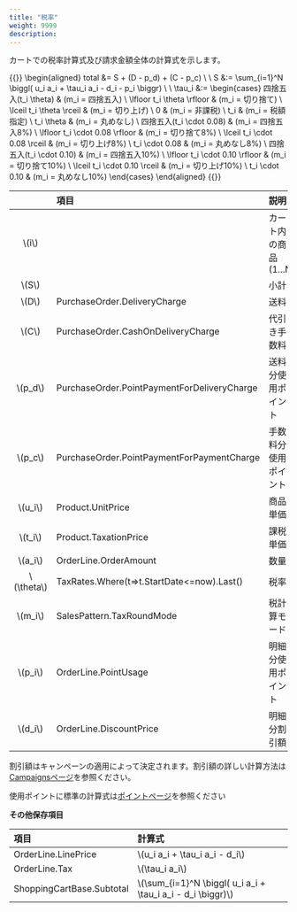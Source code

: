 ```yaml
---
title: "税率"
weight: 9999
description: 
---
```


カートでの税率計算式及び請求金額全体の計算式を示します。

{{<katex>}}
\begin{aligned}
total &= S + (D - p_d) + (C - p_c) \\ \\
S &:= \sum_{i=1}^N \biggl( u_i a_i + \tau_i a_i - d_i - p_i \biggr) \\ \\
\tau_i &:= \begin{cases}
    四捨五入(t_i \theta) & (m_i = 四捨五入) \\
    \lfloor t_i \theta \rfloor & (m_i = 切り捨て) \\
    \lceil t_i \theta \rceil & (m_i = 切り上げ) \\
    0 & (m_i = 非課税) \\
    t_i & (m_i = 税額指定) \\
    t_i \theta & (m_i = 丸めなし) \\
    四捨五入(t_i \cdot 0.08) & (m_i = 四捨五入8\%) \\
    \lfloor t_i \cdot 0.08 \rfloor & (m_i = 切り捨て8\%) \\
    \lceil t_i \cdot 0.08 \rceil & (m_i = 切り上げ8\%) \\
    t_i \cdot 0.08 & (m_i = 丸めなし8\%) \\
    四捨五入(t_i \cdot 0.10) & (m_i = 四捨五入10\%) \\
    \lfloor t_i \cdot 0.10 \rfloor & (m_i = 切り捨て10\%) \\
    \lceil t_i \cdot 0.10 \rceil & (m_i = 切り上げ10\%) \\
    t_i \cdot 0.10 & (m_i = 丸めなし10\%) 
\end{cases} 
\end{aligned} 
{{</katex>}}

|              |                    項目                     |          説明           |
| :----------: | :------------------------------------------ | :---------------------- |
|   \\(i\\)    |                                             | カート内の商品  (1...N) |
|   \\(S\\)    |                                             | 小計                    |
|   \\(D\\)    | PurchaseOrder.DeliveryCharge                | 送料                    |
|   \\(C\\)    | PurchaseOrder.CashOnDeliveryCharge          | 代引き手数料            |
|  \\(p_d\\)   | PurchaseOrder.PointPaymentForDeliveryCharge | 送料分使用ポイント      |
|  \\(p_c\\)   | PurchaseOrder.PointPaymentForPaymentCharge  | 手数料分使用ポイント    |
|  \\(u_i\\)   | Product.UnitPrice                           | 商品単価                |
|  \\(t_i\\)   | Product.TaxationPrice                       | 課税単価                |
|  \\(a_i\\)   | OrderLine.OrderAmount                       | 数量                    |
| \\(\theta\\) | TaxRates.Where(t=>t.StartDate<=now).Last()  | 税率                    |
|  \\(m_i\\)   | SalesPattern.TaxRoundMode                   | 税計算モード            |
|  \\(p_i\\)   | OrderLine.PointUsage                        | 明細分使用ポイント      |
|  \\(d_i\\)   | OrderLine.DiscountPrice                     | 明細分割引額            |

割引額はキャンペーンの適用によって決定されます。割引額の詳しい計算方法は[Campaignsページ](../campaigns/)を参照ください。

使用ポイントに標準の計算式は[ポイントページ](../point/)を参照ください

**その他保存項目**

|           項目            |                            計算式                             |
| :------------------------ | :------------------------------------------------------------ |
| OrderLine.LinePrice       | \\(u_i a_i + \tau_i a_i - d_i\\)                              |
| OrderLine.Tax             | \\(\tau_i a_i\\)                                              |
| ShoppingCartBase.Subtotal | \\(\sum_{i=1}^N \biggl( u_i a_i + \tau_i a_i - d_i \biggr)\\) |
